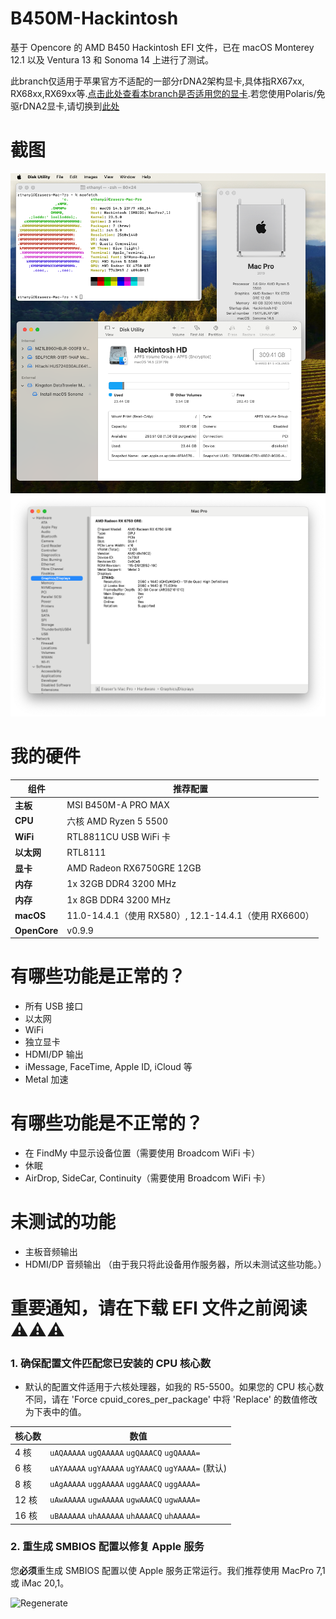 # B450M-Hackintosh

基于 Opencore 的 AMD B450 Hackintosh EFI 文件，已在 macOS Monterey 12.1 以及 Ventura 13 和 Sonoma 14 上进行了测试。

此branch仅适用于苹果官方不适配的一部分rDNA2架构显卡,具体指RX67xx, RX68xx,RX69xx等.[点击此处查看本branch是否适用您的显卡](https://chefkissinc.github.io/nootrx).若您使用Polaris/免驱rDNA2显卡,请切换到[此处](https://github.com/EraserCN/B450M-Hackintosh/blob/master/中文说明.md)

# 截图

![info2](assets/info2.png)
![dGPU-info](assets/dGPU-info.png)

# 我的硬件
组件 | 推荐配置  
--- | ---  
**主板** | MSI B450M-A PRO MAX  
**CPU** | 六核 AMD Ryzen 5 5500  
**WiFi** | RTL8811CU USB WiFi 卡  
**以太网** | RTL8111  
**显卡** | AMD Radeon RX6750GRE 12GB 
**内存** | 1x 32GB DDR4 3200 MHz  
**内存** | 1x 8GB DDR4 3200 MHz  
**macOS** | 11.0-14.4.1（使用 RX580）, 12.1-14.4.1（使用 RX6600）  
**OpenCore** | v0.9.9

# 有哪些功能是正常的？
- 所有 USB 接口
- 以太网
- WiFi
- 独立显卡
- HDMI/DP 输出
- iMessage, FaceTime, Apple ID, iCloud 等
- Metal 加速

# 有哪些功能是不正常的？
- 在 FindMy 中显示设备位置（需要使用 Broadcom WiFi 卡）
- 休眠
- AirDrop, SideCar, Continuity（需要使用 Broadcom WiFi 卡）

# 未测试的功能
- 主板音频输出
- HDMI/DP 音频输出
（由于我只将此设备用作服务器，所以未测试这些功能。）

# 重要通知，请在下载 EFI 文件之前阅读⚠️⚠️⚠️

### **1.** 确保配置文件匹配您已安装的 CPU 核心数
- 默认的配置文件适用于六核处理器，如我的 R5-5500。如果您的 CPU 核心数不同，请在 'Force cpuid_cores_per_package' 中将 'Replace' 的数值修改为下表中的值。

| 核心数 | 数值|  
|-|-|  
|   4 核  | `uAQAAAAA` `ugQAAAAA` `ugQAAACQ` `ugQAAAA=`|  
|   6 核  | `uAYAAAAA` `ugYAAAAA` `ugYAAACQ` `ugYAAAA=` (默认)|  
|   8 核  | `uAgAAAAA` `uggAAAAA` `uggAAACQ` `uggAAAA=`|  
|   12 核 | `uAwAAAAA` `ugwAAAAA` `ugwAAACQ` `ugwAAAA=`|  
|   16 核 | `uBAAAAAA` `uhAAAAAA` `uhAAAACQ` `uhAAAAA=`|

### **2.** 重生成 SMBIOS 配置以修复 Apple 服务

您**必须**重生成 SMBIOS 配置以使 Apple 服务正常运行。我们推荐使用 MacPro 7,1 或 iMac 20,1。

![Regenerate](https://github.com/EraserCN/B450M-Hackintosh/assets/79615365/ea8c1bfd-01bc-4b11-bdf3-5ba6bc9f0a3e)

